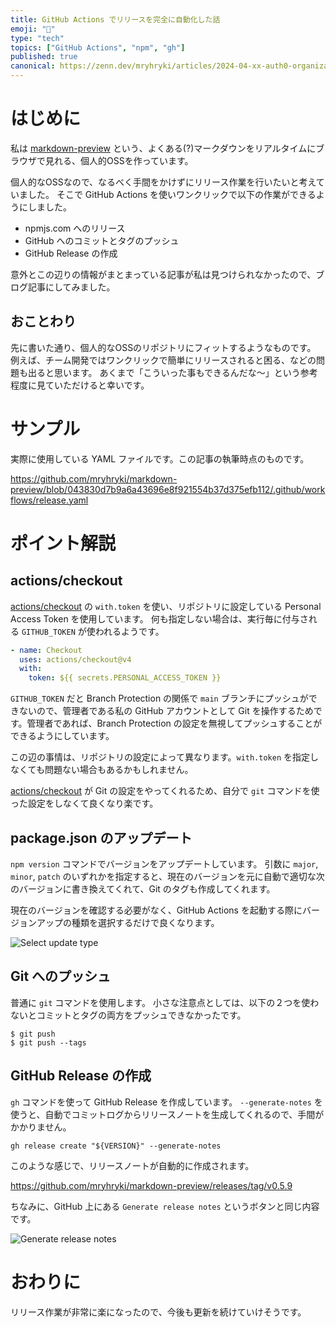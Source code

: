 ```yaml
---
title: GitHub Actions でリリースを完全に自動化した話
emoji: "🎉"
type: "tech"
topics: ["GitHub Actions", "npm", "gh"]
published: true
canonical: https://zenn.dev/mryhryki/articles/2024-04-xx-auth0-organizations
---
```


# はじめに

私は [markdown-preview](https://github.com/mryhryki/markdown-preview) という、よくある(?)マークダウンをリアルタイムにブラウザで見れる、個人的OSSを作っています。

個人的なOSSなので、なるべく手間をかけずにリリース作業を行いたいと考えていました。
そこで GitHub Actions を使いワンクリックで以下の作業ができるようにしました。

- npmjs.com へのリリース
- GitHub へのコミットとタグのプッシュ
- GitHub Release の作成

意外とこの辺りの情報がまとまっている記事が私は見つけられなかったので、ブログ記事にしてみました。

## おことわり

先に書いた通り、個人的なOSSのリポジトリにフィットするようなものです。
例えば、チーム開発ではワンクリックで簡単にリリースされると困る、などの問題も出ると思います。
あくまで「こういった事もできるんだな〜」という参考程度に見ていただけると幸いです。

# サンプル

実際に使用している YAML ファイルです。この記事の執筆時点のものです。

https://github.com/mryhryki/markdown-preview/blob/043830d7b9a6a43696e8f921554b37d375efb112/.github/workflows/release.yaml

# ポイント解説

## actions/checkout

[actions/checkout](https://github.com/actions/checkout) の `with.token` を使い、リポジトリに設定している Personal Access Token を使用しています。
何も指定しない場合は、実行毎に付与される `GITHUB_TOKEN` が使われるようです。

```yaml
- name: Checkout
  uses: actions/checkout@v4
  with:
    token: ${{ secrets.PERSONAL_ACCESS_TOKEN }}
```

`GITHUB_TOKEN` だと Branch Protection の関係で `main` ブランチにプッシュができないので、管理者である私の GitHub アカウントとして Git を操作するためです。管理者であれば、Branch Protection の設定を無視してプッシュすることができるようにしています。

この辺の事情は、リポジトリの設定によって異なります。`with.token` を指定しなくても問題ない場合もあるかもしれません。

[actions/checkout](https://github.com/actions/checkout) が Git の設定をやってくれるため、自分で `git` コマンドを使った設定をしなくて良くなり楽です。

## package.json のアップデート

`npm version` コマンドでバージョンをアップデートしています。
引数に `major`, `minor`, `patch` のいずれかを指定すると、現在のバージョンを元に自動で適切な次のバージョンに書き換えてくれて、Git のタグも作成してくれます。

現在のバージョンを確認する必要がなく、GitHub Actions を起動する際にバージョンアップの種類を選択するだけで良くなります。

![Select update type](https://mryhryki.com/file/20240425223405-1bBiT5otb8c4XS-mhcbKUqj9P1X1Ey6SrwHHGOXRLwI.webp)

## Git へのプッシュ

普通に `git` コマンドを使用します。
小さな注意点としては、以下の２つを使わないとコミットとタグの両方をプッシュできなかったです。

```shell
$ git push
$ git push --tags
```

## GitHub Release の作成

`gh` コマンドを使って GitHub Release を作成しています。
`--generate-notes` を使うと、自動でコミットログからリリースノートを生成してくれるので、手間がかかりません。

```shell
gh release create "${VERSION}" --generate-notes
```

このような感じで、リリースノートが自動的に作成されます。

https://github.com/mryhryki/markdown-preview/releases/tag/v0.5.9

ちなみに、GitHub 上にある `Generate release notes` というボタンと同じ内容です。

![Generate release notes](https://mryhryki.com/file/20240425223739-_p30i8LM7_YOn1tz0Zp7bgCgMNKGMXUXO39XKwY61nU.webp)

# おわりに

リリース作業が非常に楽になったので、今後も更新を続けていけそうです。
